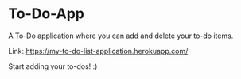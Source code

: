 # To-Do-App
A To-Do application where you can add and delete your to-do items.

Link: https://my-to-do-list-application.herokuapp.com/

Start adding your to-dos! :)
